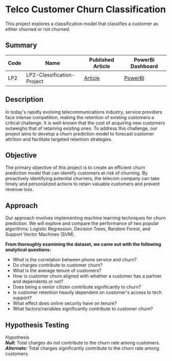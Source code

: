 # Telco Customer Churn Classification

This project explores a classification model that classifies a customer as either churned or not churned.

## Summary
| Code          |     Name                       | Published Article|    PowerBi Dashboard
| ------------- | -------------                  | -------------    |    -----------------
| LP2           | LP2-Classification-Project |  [Article]()               |[PowerBI](https://app.powerbi.com/links/6a6rSqTlIY?ctid=4487b52f-f118-4830-b49d-3c298cb71075&pbi_source=linkShare)


## Description
In today's rapidly evolving telecommunications industry, service providers face intense competition, making the retention of existing customers a critical challenge. It is well-known that the cost of acquiring new customers outweighs that of retaining existing ones. To address this challenge, our project aims to develop a churn prediction model to forecast customer attrition and facilitate targeted retention strategies.

## Objective
The primary objective of this project is to create an efficient churn prediction model that can identify customers at risk of churning. By proactively identifying potential churners, the telecom company can take timely and personalized actions to retain valuable customers and prevent revenue loss.

## Approach
Our approach involves implementing machine learning techniques for churn prediction. We will explore and compare the performance of two popular algorithms: Logistic Regression, Decision Trees, Random Forest, and Support Vector Machines (SVM).

**From thoroughly examining the dataset, we came out with the following analytical questions:**

* What is the correlation between phone service and churn?
* Do charges contribute to customer churn?
* What is the average tenure of customers?
* How is customer churn aligned with whether a customer has a partner and dependents or not?
* Does being a senior citizen contribute significantly to churn?
* Is customer retention heavily dependent on customer's access to tech support?
* What effect does online security have on tenure?
* What factors/variables significantly contribute to customer churn?

## **Hypothesis Testing**

Hypothesis <br>
_**Null:**_ Total charges do not contribute to the churn rate among customers.<br>
_**Alternate:**_ Total charges significantly contribute to the churn rate among customers.
